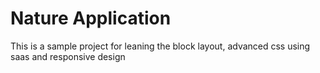 # Nature Application

This is a sample project for leaning the block layout, advanced css using saas and responsive design
